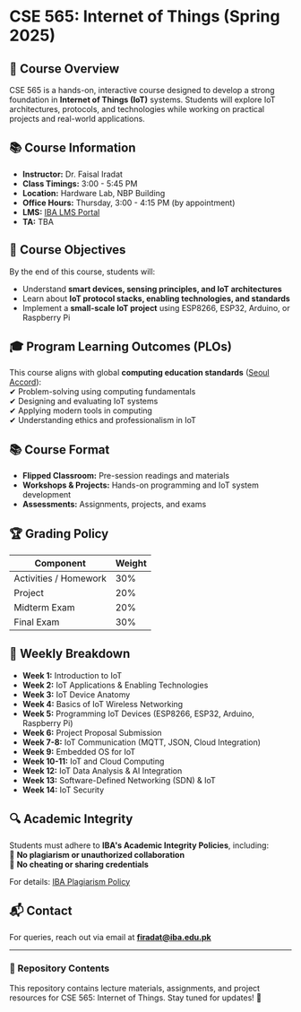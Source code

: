 # CSE 565: Internet of Things (Spring 2025)

## 📌 Course Overview  
CSE 565 is a hands-on, interactive course designed to develop a strong foundation in **Internet of Things (IoT)** systems. Students will explore IoT architectures, protocols, and technologies while working on practical projects and real-world applications.

## 📚 Course Information  
- **Instructor:** Dr. Faisal Iradat  
- **Class Timings:** 3:00 - 5:45 PM  
- **Location:** Hardware Lab, NBP Building  
- **Office Hours:** Thursday, 3:00 - 4:15 PM (by appointment)  
- **LMS:** [IBA LMS Portal](https://lms.iba.edu.pk/portal)  
- **TA:** TBA  

## 🎯 Course Objectives  
By the end of this course, students will:  
- Understand **smart devices, sensing principles, and IoT architectures**  
- Learn about **IoT protocol stacks, enabling technologies, and standards**  
- Implement a **small-scale IoT project** using ESP8266, ESP32, Arduino, or Raspberry Pi  

## 🎓 Program Learning Outcomes (PLOs)  
This course aligns with global **computing education standards** ([Seoul Accord](https://www.seoulaccord.org/document.php?id=79)):  
✔ Problem-solving using computing fundamentals  
✔ Designing and evaluating IoT systems  
✔ Applying modern tools in computing  
✔ Understanding ethics and professionalism in IoT  

## 📚 Course Format  
- **Flipped Classroom:** Pre-session readings and materials  
- **Workshops & Projects:** Hands-on programming and IoT system development  
- **Assessments:** Assignments, projects, and exams  

## 🏆 Grading Policy  
| Component | Weight |
|-----------|--------|
| Activities / Homework | 30% |
| Project | 20% |
| Midterm Exam | 20% |
| Final Exam | 30% |

## 📅 Weekly Breakdown  
- **Week 1:** Introduction to IoT  
- **Week 2:** IoT Applications & Enabling Technologies  
- **Week 3:** IoT Device Anatomy  
- **Week 4:** Basics of IoT Wireless Networking  
- **Week 5:** Programming IoT Devices (ESP8266, ESP32, Arduino, Raspberry Pi)  
- **Week 6:** Project Proposal Submission  
- **Week 7-8:** IoT Communication (MQTT, JSON, Cloud Integration)  
- **Week 9:** Embedded OS for IoT  
- **Week 10-11:** IoT and Cloud Computing  
- **Week 12:** IoT Data Analysis & AI Integration  
- **Week 13:** Software-Defined Networking (SDN) & IoT  
- **Week 14:** IoT Security  

## 🔍 Academic Integrity  
Students must adhere to **IBA's Academic Integrity Policies**, including:  
🚫 **No plagiarism or unauthorized collaboration**  
🚫 **No cheating or sharing credentials**  

For details: [IBA Plagiarism Policy](https://examination.iba.edu.pk/CheatingPlagiarism.php)  

## 📬 Contact  
For queries, reach out via email at **firadat@iba.edu.pk**  

---

### 📌 Repository Contents  
This repository contains lecture materials, assignments, and project resources for CSE 565: Internet of Things. Stay tuned for updates! 🚀  

